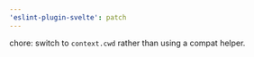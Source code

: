 ```yaml
---
'eslint-plugin-svelte': patch
---
```


chore: switch to `context.cwd` rather than using a compat helper.
